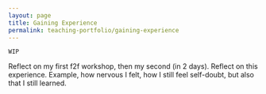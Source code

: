 ```yaml
---
layout: page
title: Gaining Experience
permalink: teaching-portfolio/gaining-experience
---
```

`WIP`

Reflect on my first f2f workshop, then my second (in 2 days). Reflect on this experience. Example, how nervous I felt, how I still feel self-doubt, but also that I still learned.
